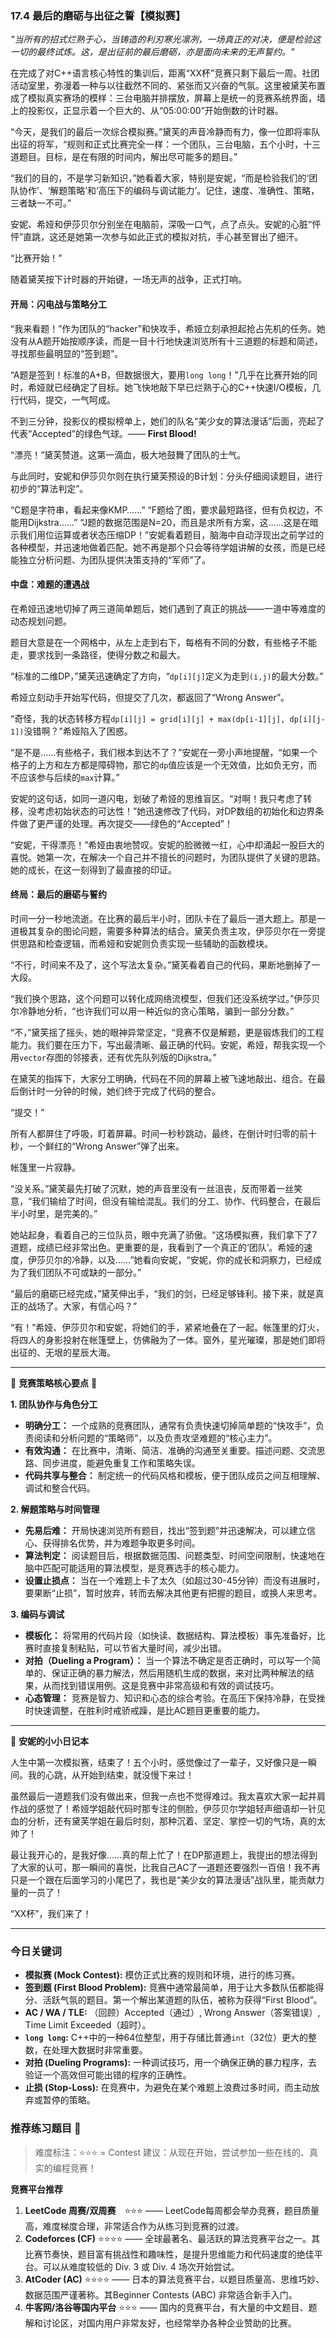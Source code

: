 ### **17.4 最后的磨砺与出征之誓【模拟赛】**

*"当所有的招式烂熟于心，当铸造的利刃寒光凛冽，一场真正的对决，便是检验这一切的最终试炼。这，是出征前的最后磨砺，亦是面向未来的无声誓约。"*

在完成了对C++语言核心特性的集训后，距离“XX杯”竞赛只剩下最后一周。社团活动室里，弥漫着一种与以往截然不同的、紧张而又兴奋的气氛。这里被黛芙布置成了模拟真实赛场的模样：三台电脑并排摆放，屏幕上是统一的竞赛系统界面，墙上的投影仪，正显示着一个巨大的、从“05:00:00”开始倒数的计时器。

“今天，是我们的最后一次综合模拟赛。”黛芙的声音冷静而有力，像一位即将率队出征的将军，“规则和正式比赛完全一样：一个团队，三台电脑，五个小时，十三道题目。目标，是在有限的时间内，解出尽可能多的题目。”

“我们的目的，不是学习新知识，”她看着大家，特别是安妮，“而是检验我们的‘团队协作’、‘解题策略’和‘高压下的编码与调试能力’。记住，速度、准确性、策略，三者缺一不可。”

安妮、希娅和伊莎贝尔分别坐在电脑前，深吸一口气，点了点头。安妮的心脏“怦怦”直跳，这还是她第一次参与如此正式的模拟对抗，手心甚至冒出了细汗。

“比赛开始！”

随着黛芙按下计时器的开始键，一场无声的战争，正式打响。

#### **开局：闪电战与策略分工**

“我来看题！”作为团队的“hacker”和快攻手，希娅立刻承担起抢占先机的任务。她没有从A题开始按顺序读，而是一目十行地快速浏览所有十三道题的标题和简述，寻找那些最明显的“签到题”。

“A题是签到！标准的A+B，但数据很大，要用`long long`！”几乎在比赛开始的同时，希娅就已经确定了目标。她飞快地敲下早已烂熟于心的C++快速I/O模板，几行代码，提交，一气呵成。

不到三分钟，投影仪的模拟榜单上，她们的队名“美少女的算法漫话”后面，亮起了代表“Accepted”的绿色气球。—— **First Blood!**

“漂亮！”黛芙赞道。这第一滴血，极大地鼓舞了团队的士气。

与此同时，安妮和伊莎贝尔则在执行黛芙预设的B计划：分头仔细阅读题目，进行初步的“算法判定”。

“C题是字符串，看起来像KMP……”
“F题给了图，要求最短路径，但有负权边，不能用Dijkstra……”
“J题的数据范围是N=20，而且是求所有方案，这……这是在暗示我们用位运算或者状态压缩DP！”安妮看着题目，脑海中自动浮现出之前学过的各种模型，并迅速地做着匹配。她不再是那个只会等待学姐讲解的女孩，而是已经能独立分析问题、为团队提供决策支持的“军师”了。

#### **中盘：难题的遭遇战**

在希娅迅速地切掉了两三道简单题后，她们遇到了真正的挑战——一道中等难度的动态规划问题。

题目大意是在一个网格中，从左上走到右下，每格有不同的分数，有些格子不能走，要求找到一条路径，使得分数之和最大。

“标准的二维DP，”黛芙迅速确定了方向，“`dp[i][j]`定义为走到`(i,j)`的最大分数。”

希娅立刻动手开始写代码，但提交了几次，都返回了“Wrong Answer”。

“奇怪，我的状态转移方程`dp[i][j] = grid[i][j] + max(dp[i-1][j], dp[i][j-1])`没错啊？”希娅陷入了困惑。

“是不是……有些格子，我们根本到达不了？”安妮在一旁小声地提醒，“如果一个格子的上方和左方都是障碍物，那它的`dp`值应该是一个无效值，比如负无穷，而不应该参与后续的`max`计算。”

安妮的这句话，如同一道闪电，划破了希娅的思维盲区。“对啊！我只考虑了转移，没考虑初始状态的可达性！”她迅速修改了代码，对DP数组的初始化和边界条件做了更严谨的处理。再次提交——绿色的“Accepted”！

“安妮，干得漂亮！”希娅由衷地赞叹。安妮的脸微微一红，心中却涌起一股巨大的喜悦。她第一次，在解决一个自己并不擅长的问题时，为团队提供了关键的思路。她的成长，在这一刻得到了最直接的印证。

#### **终局：最后的磨砺与誓约**

时间一分一秒地流逝。在比赛的最后半小时，团队卡在了最后一道大题上。那是一道极其复杂的图论问题，需要多种算法的结合。黛芙负责主攻，伊莎贝尔在一旁提供思路和检查逻辑，而希娅和安妮则负责实现一些辅助的函数模块。

“不行，时间来不及了，这个写法太复杂。”黛芙看着自己的代码，果断地删掉了一大段。

“我们换个思路，这个问题可以转化成网络流模型，但我们还没系统学过。”伊莎贝尔冷静地分析，“也许我们可以用一种近似的贪心策略，骗到一部分分数。”

“不，”黛芙摇了摇头，她的眼神异常坚定，“竞赛不仅是解题，更是锻炼我们的工程能力。我们要在压力下，写出最清晰、最正确的代码。安妮，希娅，帮我实现一个用`vector`存图的邻接表，还有优先队列版的Dijkstra。”

在黛芙的指挥下，大家分工明确，代码在不同的屏幕上被飞速地敲出、组合。在最后倒计时一分钟的时候，她们终于完成了代码的整合。

“提交！”

所有人都屏住了呼吸，盯着屏幕。时间一秒秒跳动，最终，在倒计时归零的前十秒，一个鲜红的“Wrong Answer”弹了出来。

帐篷里一片寂静。

“没关系。”黛芙最先打破了沉默，她的声音里没有一丝沮丧，反而带着一丝笑意，“我们输给了时间，但没有输给混乱。我们的分工、协作、代码整合，在最后半小时里，是完美的。”

她站起身，看着自己的三位队员，眼中充满了骄傲。“这场模拟赛，我们拿下了7道题，成绩已经非常出色。更重要的是，我看到了一个真正的‘团队’。希娅的速度，伊莎贝尔的冷静，以及……”她看向安妮，“安妮，你的成长和洞察力，已经成为了我们团队不可或缺的一部分。”

“最后的磨砺已经完成，”黛芙伸出手，“我们的剑，已经足够锋利。接下来，就是真正的战场了。大家，有信心吗？”

“有！”希娅、伊莎贝尔和安妮，将她们的手，紧紧地叠在了一起。帐篷里的灯火，将四人的身影投射在帐篷壁上，仿佛融为了一体。窗外，星光璀璨，那是她们即将出征的、无垠的星辰大海。

---

🌸 **竞赛策略核心要点** 🌸

**1. 团队协作与角色分工**
- **明确分工：** 一个成熟的竞赛团队，通常有负责快速切掉简单题的“快攻手”，负责阅读和分析问题的“策略师”，以及负责攻坚难题的“核心主力”。
- **有效沟通：** 在比赛中，清晰、简洁、准确的沟通至关重要。描述问题、交流思路、同步进度，能避免重复工作和策略失误。
- **代码共享与整合：** 制定统一的代码风格和模板，便于团队成员之间互相理解、调试和整合代码。

**2. 解题策略与时间管理**
- **先易后难：** 开局快速浏览所有题目，找出“签到题”并迅速解决，可以建立信心、获得排名优势，并为难题争取更多时间。
- **算法判定：** 阅读题目后，根据数据范围、问题类型、时间空间限制，快速地在脑中匹配可能适用的算法模型，是竞赛选手的核心能力。
- **设置止损点：** 当在一个难题上卡了太久（如超过30-45分钟）而没有进展时，要果断“止损”，暂时放弃，转而去解决其他更有把握的题目，或换人来思考。

**3. 编码与调试**
- **模板化：** 将常用的代码片段（如快读、数据结构、算法模板）事先准备好，比赛时直接复制粘贴，可以节省大量时间，减少出错。
- **对拍（Dueling a Program）：** 当一个算法不确定是否正确时，可以写一个简单的、保证正确的暴力解法，然后用随机生成的数据，来对比两种解法的结果，从而找到错误用例。这是竞赛中非常高级和有效的调试技巧。
- **心态管理：** 竞赛是智力、知识和心态的综合考验。在高压下保持冷静，在受挫时快速调整，在胜利时戒骄戒躁，是比AC题目更重要的能力。

---

🎀 **安妮的小小日记本**

人生中第一次模拟赛，结束了！五个小时，感觉像过了一辈子，又好像只是一瞬间。我的心跳，从开始到结束，就没慢下来过！

虽然最后一道题我们没有做出来，但我一点也不觉得难过。我太喜欢大家一起并肩作战的感觉了！希娅学姐敲代码时那专注的侧脸，伊莎贝尔学姐轻声细语却一针见血的分析，还有黛芙学姐在最后时刻，那种沉着、坚定、掌控一切的气场，真的太帅了！

最让我开心的，是我好像……真的帮上忙了！在DP那道题上，我提出的想法得到了大家的认可，那一瞬间的喜悦，比我自己AC了一道题还要强烈一百倍！我不再只是一个跟在后面学习的小尾巴了，我也是“美少女的算法漫话”战队里，能贡献力量的一员了！

“XX杯”，我们来了！

---

### 今日关键词

- **模拟赛 (Mock Contest):** 模仿正式比赛的规则和环境，进行的练习赛。
- **签到题 (First Blood Problem):** 竞赛中通常最简单，用于让大多数队伍都能得分、活跃气氛的题目。第一个解出某道题的队伍，被称为获得“First Blood”。
- **AC / WA / TLE:** （回顾）Accepted（通过）, Wrong Answer（答案错误）, Time Limit Exceeded（超时）。
- **`long long`:** C++中的一种64位整型，用于存储比普通`int`（32位）更大的整数，在处理大数据时非常重要。
- **对拍 (Dueling Programs):** 一种调试技巧，用一个确保正确的暴力程序，去验证一个高效但可能出错的程序的正确性。
- **止损 (Stop-Loss):** 在竞赛中，为避免在某个难题上浪费过多时间，而主动放弃或暂停的策略。

### 推荐练习题目 🧲  
> 难度标注：⭐⭐⭐ = Contest
> 建议：从现在开始，尝试参加一些在线的、真实的编程竞赛！

**竞赛平台推荐**  
1.  **LeetCode 周赛/双周赛** ⭐⭐⭐ —— LeetCode每周都会举办竞赛，题目质量高，难度梯度合理，非常适合作为从练习到竞赛的过渡。
2.  **Codeforces (CF)** ⭐⭐⭐⭐ —— 全球最著名、最活跃的算法竞赛平台之一。其比赛节奏快，题目富有挑战性和趣味性，是提升思维能力和代码速度的绝佳平台。可以从难度较低的 Div. 3 或 Div. 4 场次开始尝试。
3.  **AtCoder (AC)** ⭐⭐⭐⭐ —— 日本的算法竞赛平台，以题目质量高、思维巧妙、数据范围严谨著称。其Beginner Contests (ABC) 非常适合新手入门。
4.  **牛客网/洛谷等国内平台** ⭐⭐⭐ —— 国内的竞赛平台，有大量的中文题目、题解和讨论区，对国内用户非常友好，也经常举办各种企业赞助的比赛。
